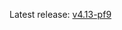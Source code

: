 Latest release: [v4.13-pf9](https://github.com/pfactum/pf-kernel/compare/569dbb88e80deb68974ef6fdd6a13edb9d686261...v4.13-pf9.diff)

